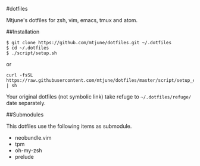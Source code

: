 #dotfiles

Mtjune's dotfiles for zsh, vim, emacs, tmux and atom.

##Installation

```
$ git clone https://github.com/mtjune/dotfiles.git ~/.dotfiles
$ cd ~/.dotfiles
$ ./script/setup.sh
```

or

```
curl -fsSL https://raw.githubusercontent.com/mtjune/dotfiles/master/script/setup_easy.sh | sh
```

Your original dotfiles (not symbolic link) take refuge to `~/.dotfiles/refuge/` date separately.


##Submodules

This dotfiles use the following items as submodule.

* neobundle.vim
* tpm
* oh-my-zsh
* prelude
